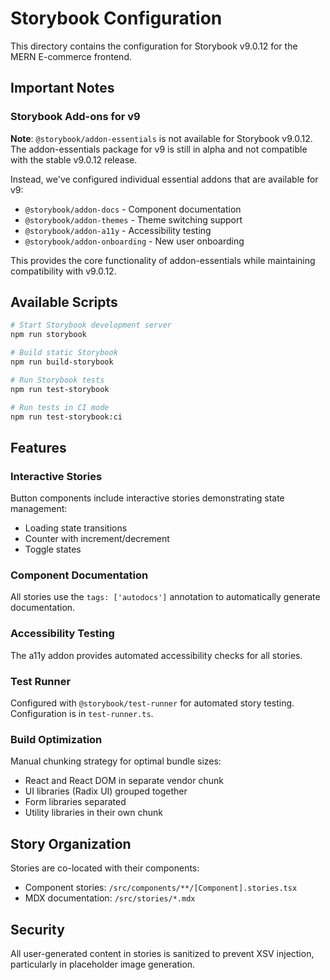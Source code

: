 # Storybook Configuration

This directory contains the configuration for Storybook v9.0.12 for the MERN E-commerce frontend.

## Important Notes

### Storybook Add-ons for v9

**Note**: `@storybook/addon-essentials` is not available for Storybook v9.0.12. The addon-essentials package for v9 is still in alpha and not compatible with the stable v9.0.12 release. 

Instead, we've configured individual essential addons that are available for v9:
- `@storybook/addon-docs` - Component documentation
- `@storybook/addon-themes` - Theme switching support
- `@storybook/addon-a11y` - Accessibility testing
- `@storybook/addon-onboarding` - New user onboarding

This provides the core functionality of addon-essentials while maintaining compatibility with v9.0.12.

## Available Scripts

```bash
# Start Storybook development server
npm run storybook

# Build static Storybook
npm run build-storybook

# Run Storybook tests
npm run test-storybook

# Run tests in CI mode
npm run test-storybook:ci
```

## Features

### Interactive Stories
Button components include interactive stories demonstrating state management:
- Loading state transitions
- Counter with increment/decrement
- Toggle states

### Component Documentation
All stories use the `tags: ['autodocs']` annotation to automatically generate documentation.

### Accessibility Testing
The a11y addon provides automated accessibility checks for all stories.

### Test Runner
Configured with `@storybook/test-runner` for automated story testing. Configuration is in `test-runner.ts`.

### Build Optimization
Manual chunking strategy for optimal bundle sizes:
- React and React DOM in separate vendor chunk
- UI libraries (Radix UI) grouped together
- Form libraries separated
- Utility libraries in their own chunk

## Story Organization

Stories are co-located with their components:
- Component stories: `/src/components/**/[Component].stories.tsx`
- MDX documentation: `/src/stories/*.mdx`

## Security

All user-generated content in stories is sanitized to prevent XSV injection, particularly in placeholder image generation.